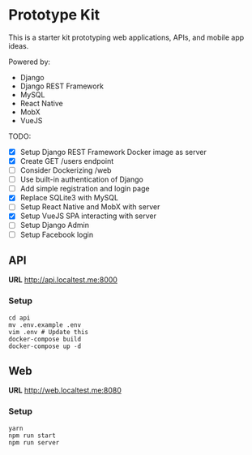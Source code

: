 # Prototype Kit

This is a starter kit prototyping web applications, APIs, and mobile app ideas.

Powered by:
* Django
* Django REST Framework
* MySQL
* React Native
* MobX
* VueJS

TODO:
- [x] Setup Django REST Framework Docker image as server
- [x] Create GET /users endpoint
- [ ] Consider Dockerizing /web
- [ ] Use built-in authentication of Django
- [ ] Add simple registration and login page
- [x] Replace SQLite3 with MySQL
- [ ] Setup React Native and MobX with server
- [x] Setup VueJS SPA interacting with server
- [ ] Setup Django Admin
- [ ] Setup Facebook login

## API
**URL** http://api.localtest.me:8000

### Setup

```
cd api
mv .env.example .env
vim .env # Update this
docker-compose build
docker-compose up -d 
```

## Web
**URL** http://web.localtest.me:8080

### Setup

```
yarn
npm run start
npm run server
```
